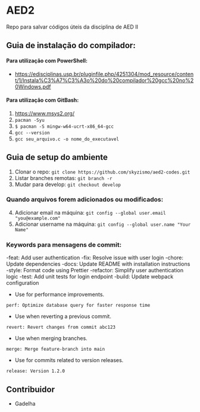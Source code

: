 # AED2

Repo para salvar códigos úteis da disciplina de AED II

## Guia de instalação do compilador:

#### Para utilização com PowerShell:

- https://edisciplinas.usp.br/pluginfile.php/4251304/mod_resource/content/1/Instala%C3%A7%C3%A3o%20do%20compilador%20gcc%20no%20Windows.pdf

#### Para utilização com GitBash:

1. https://www.msys2.org/
2. `pacman -Syu`
3. `$ pacman -S mingw-w64-ucrt-x86_64-gcc`
4. `gcc --version`
5. `gcc seu_arquivo.c -o nome_do_executavel`

## Guia de setup do ambiente

1. Clonar o repo: `git clone https://github.com/skyzismo/aed2-codes.git`
2. Listar branches remotas: `git branch -r`
3. Mudar para develop: `git checkout develop`

### Quando arquivos forem adicionados ou modificados:

4. Adicionar email na máquina: `git config --global user.email "you@example.com"`
5. Adicionar username na máquina: `git config --global user.name "Your Name"`

### Keywords para mensagens de commit:

-feat: Add user authentication
-fix: Resolve issue with user login
-chore: Update dependencies
-docs: Update README with installation instructions
-style: Format code using Prettier
-refactor: Simplify user authentication logic
-test: Add unit tests for login endpoint
-build: Update webpack configuration

- Use for performance improvements.

```plaintext
perf: Optimize database query for faster response time
```

- Use when reverting a previous commit.

```plaintext
revert: Revert changes from commit abc123
```

- Use when merging branches.

```plaintext
merge: Merge feature-branch into main
```

- Use for commits related to version releases.

```plaintext
release: Version 1.2.0
```

## Contribuidor

- Gadelha
